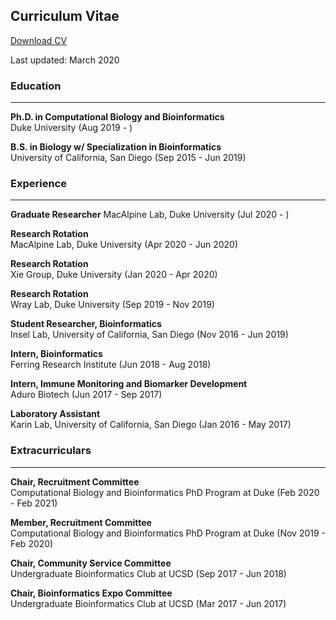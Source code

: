 ## Curriculum Vitae

[Download CV](https://kmoyung.github.io/CV_KevinMoyung.pdf)  

Last updated: March 2020

### Education

***

**Ph.D. in Computational Biology and Bioinformatics**     
Duke University (Aug 2019 - )   


**B.S. in Biology w/ Specialization in Bioinformatics**     
University of California, San Diego (Sep 2015 - Jun 2019)      


### Experience

***

**Graduate Researcher**
MacAlpine Lab, Duke University (Jul 2020 - )  

**Research Rotation**    
MacAlpine Lab, Duke University (Apr 2020 - Jun 2020)    

**Research Rotation**    
Xie Group, Duke University (Jan 2020 - Apr 2020)    

**Research Rotation**    
Wray Lab, Duke University (Sep 2019 - Nov 2019)    

**Student Researcher, Bioinformatics**     
Insel Lab, University of California, San Diego (Nov 2016 - Jun 2019)   

**Intern, Bioinformatics**     
Ferring Research Institute (Jun 2018 - Aug 2018)   

**Intern, Immune Monitoring and Biomarker Development**      
Aduro Biotech (Jun 2017 - Sep 2017)   

**Laboratory Assistant**     
Karin Lab, University of California, San Diego (Jan 2016 - May 2017)   


### Extracurriculars

***
**Chair, Recruitment Committee**    
Computational Biology and Bioinformatics PhD Program at Duke (Feb 2020 - Feb 2021)

**Member, Recruitment Committee**    
Computational Biology and Bioinformatics PhD Program at Duke (Nov 2019 - Feb 2020)   

**Chair, Community Service Committee**   
Undergraduate Bioinformatics Club at UCSD (Sep 2017 - Jun 2018)       

**Chair, Bioinformatics Expo Committee**    
Undergraduate Bioinformatics Club at UCSD (Mar 2017 - Jun 2017)     
